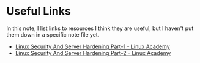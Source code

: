 # Useful Links

In this note, I list links to resources I think they are useful, 
but I haven't put them down in a specific note file yet.

- [Linux Security And Server Hardening Part-1 - Linux Academy](https://linuxacademy.com/howtoguides/posts/show/topic/19700-linux-security-and-server-hardening-part1)
- [Linux Security And Server Hardening Part-2 - Linux Academy](https://linuxacademy.com/howtoguides/posts/show/topic/19746-linux-security-and-server-hardening-part2)
